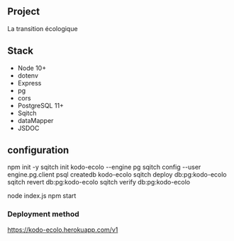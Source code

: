 ## Project

La transition écologique

## Stack

- Node 10+
- dotenv
- Express
- pg
- cors
- PostgreSQL 11+
- Sqitch
- dataMapper
- JSDOC
  
## configuration

npm init -y
sqitch init kodo-ecolo --engine pg
sqitch config --user engine.pg.client psql
createdb kodo-ecolo
sqitch deploy db:pg:kodo-ecolo
sqitch revert db:pg:kodo-ecolo
sqitch verify db:pg:kodo-ecolo

node index.js
npm start


### Deployment method

https://kodo-ecolo.herokuapp.com/v1